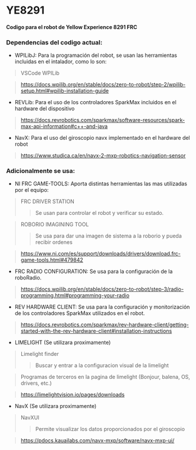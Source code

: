 # YE8291
#### Codigo para el robot de Yellow Experience 8291 FRC

### Dependencias del codigo actual:
* WPILibJ:
Para la programación del robot, se usan las herramientas incluidas en el intalador, como lo son:
> VSCode WPILib

> https://docs.wpilib.org/en/stable/docs/zero-to-robot/step-2/wpilib-setup.html#wpilib-installation-guide
* REVLib:
Para el uso de los controladores SparkMax incluidos en el hardware del dispositivo
> https://docs.revrobotics.com/sparkmax/software-resources/spark-max-api-information#c++-and-java
* NavX:
Para el uso del giroscopio navx implementado en el hardware del robot
> https://www.studica.ca/en/navx-2-mxp-robotics-navigation-sensor 

### Adicionalmente se usa:
* NI FRC GAME-TOOLS:
Aporta distintas herramientas las mas utilizadas por el equipo:
> FRC DRIVER STATION
>> Se usan para controlar el robot y verificar su estado.

> ROBORIO IMAGINING TOOL
>> Se usa para dar una imagen de sistema a la roborio y pueda recibir ordenes

> https://www.ni.com/es/support/downloads/drivers/download.frc-game-tools.html#479842
* FRC RADIO CONFIGURATION:
Se usa para la configuración de la roboRadio.
> https://docs.wpilib.org/en/stable/docs/zero-to-robot/step-3/radio-programming.html#programming-your-radio
* REV HARDWARE CLIENT:
Se usa para la configuración y monitorización de los controladores SparkMax utilizados
en el robot.
> https://docs.revrobotics.com/sparkmax/rev-hardware-client/getting-started-with-the-rev-hardware-client#installation-instructions

* LIMELIGHT (Se utilizara proximamente)
> Limelight finder
>> Buscar y entrar a la configuracion visual de la limelight

> Programas de terceros en la pagina de limelight (Bonjour, balena, OS, drivers, etc.)

> https://limelightvision.io/pages/downloads

* NavX (Se utilizara proximamente)
> NavXUI
>> Permite visualizar los datos proporcionados por el giroscopio

> https://pdocs.kauailabs.com/navx-mxp/software/navx-mxp-ui/